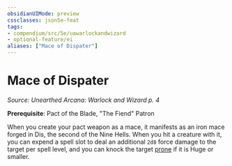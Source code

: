 ```yaml
---
obsidianUIMode: preview
cssclasses: json5e-feat
tags:
- compendium/src/5e/uawarlockandwizard
- optional-feature/ei
aliases: ["Mace of Dispater"]
---
```

# Mace of Dispater
*Source: Unearthed Arcana: Warlock and Wizard p. 4*  

**Prerequisite**: Pact of the Blade, "The Fiend" Patron

When you create your pact weapon as a mace, it manifests as an iron mace forged in Dis, the second of the Nine Hells. When you hit a creature with it, you can expend a spell slot to deal an additional `2d8` force damage to the target per spell level, and you can knock the target [prone](/Systems/5e/rules/conditions.md#prone) if it is Huge or smaller.